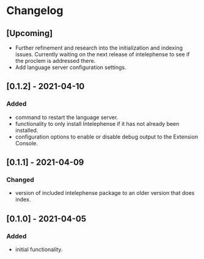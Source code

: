 # Changelog
## [Upcoming]
- Further refinement and research into the initialization and indexing issues.
  Currently waiting on the next release of intelephense to see if the proclem
  is addressed there.
- Add language server configuration settings.

## [0.1.2] - 2021-04-10
### Added
- command to restart the language server.
- functionality to only install Intelephense if it has not already been
  installed.
- configuration options to enable or disable debug output to the Extension
  Console.

## [0.1.1] - 2021-04-09
### Changed
- version of included intelephense package to an older version that does index.

## [0.1.0] - 2021-04-05
### Added
- initial functionality.
